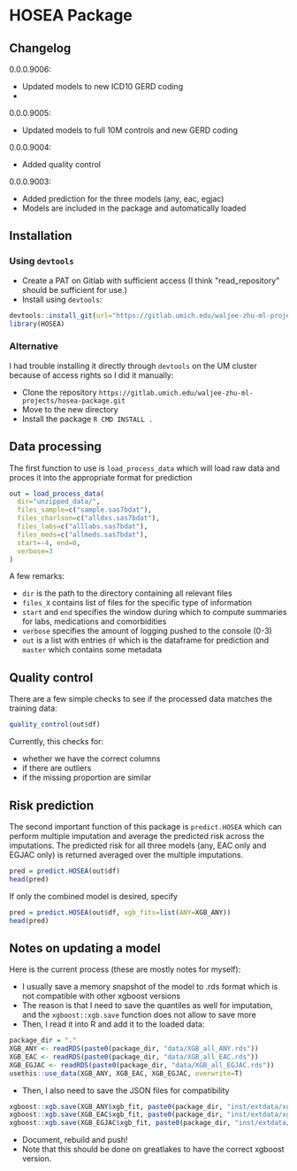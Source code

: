 # HOSEA Package

## Changelog

0.0.0.9006:

- Updated models to new ICD10 GERD coding
- 

0.0.0.9005:

- Updated models to full 10M controls and new GERD coding

0.0.0.9004:

- Added quality control

0.0.0.9003:

- Added prediction for the three models (any, eac, egjac)
- Models are included in the package and automatically loaded

## Installation

### Using `devtools`

- Create a PAT on Gitlab with sufficient access (I think "read_repository" should be sufficient for use.)
- Install using `devtools`:

```r
devtools::install_git(url="https://gitlab.umich.edu/waljee-zhu-ml-projects/hosea-package.git")
library(HOSEA)
```

### Alternative

I had trouble installing it directly through `devtools` on the UM cluster because of access rights so I did it manually:

- Clone the repository `https://gitlab.umich.edu/waljee-zhu-ml-projects/hosea-package.git`
- Move to the new directory
- Install the package `R CMD INSTALL .`

## Data processing

The first function to use is `load_process_data` which will load raw data and proces it into
the appropriate format for prediction

```r
out = load_process_data(
  dir="unzipped_data/",
  files_sample=c("sample.sas7bdat"),
  files_charlson=c("alldxs.sas7bdat"),
  files_labs=c("alllabs.sas7bdat"),
  files_meds=c("allmeds.sas7bdat"),
  start=-4, end=0, 
  verbose=3
)
```

A few remarks:

- `dir` is the path to the directory containing all relevant files
- `files_X` contains list of files for the specific type of information
- `start` and `end` specifies the window during which to compute summaries for labs, medications and comorbidities
- `verbose` specifies the amount of logging pushed to the console (0-3)
- `out` is a list with entries `df` which is the dataframe for prediction and `master` which contains some metadata

## Quality control

There are a few simple checks to see if the processed data matches the training data:

```r
quality_control(out$df)
```

Currently, this checks for:

- whether we have the correct columns
- if there are outliers
- if the missing proportion are similar

## Risk prediction

The second important function of this package is `predict.HOSEA` which can perform multiple imputation and average the predicted risk
across the imputations. The predicted risk for all three models (any, EAC only and EGJAC only) is returned averaged over the multiple imputations.

```r
pred = predict.HOSEA(out$df)
head(pred)
```

If only the combined model is desired, specify

```r
pred = predict.HOSEA(out$df, xgb_fits=list(ANY=XGB_ANY))
head(pred)
```

## Notes on updating a model

Here is the current process (these are mostly notes for myself):

- I usually save a memory snapshot of the model to .rds format which is not compatible with other xgboost versions
- The reason is that I need to save the quantiles as well for imputation, and the `xgboost::xgb.save` function does not allow to save more
- Then, I read it into R and add it to the loaded data:

```r
package_dir = "."
XGB_ANY <- readRDS(paste0(package_dir, "data/XGB_all_ANY.rds"))
XGB_EAC <- readRDS(paste0(package_dir, "data/XGB_all_EAC.rds"))
XGB_EGJAC <- readRDS(paste0(package_dir, "data/XGB_all_EGJAC.rds"))
usethis::use_data(XGB_ANY, XGB_EAC, XGB_EGJAC, overwrite=T)
```

- Then, I also need to save the JSON files for compatibility

```r
xgboost::xgb.save(XGB_ANY$xgb_fit, paste0(package_dir, "inst/extdata/xgb_any.model")
xgboost::xgb.save(XGB_EAC$xgb_fit, paste0(package_dir, "inst/extdata/xgb_eac.model")
xgboost::xgb.save(XGB_EGJAC$xgb_fit, paste0(package_dir, "inst/extdata/xgb_egjac.model")
```

- Document, rebuild and push!
- Note that this should be done on greatlakes to have the correct xgboost version.
